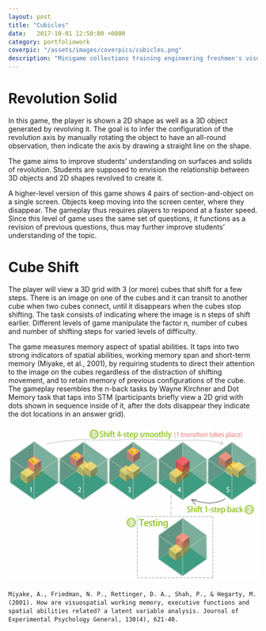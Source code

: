 ```yaml
---
layout: post
title: "Cubicles"
date:   2017-10-01 12:50:00 +0800
category: portfoliowork
coverpic: "/assets/images/coverpics/cubicles.png"
description: "Minigame collections training engineering freshmen's visuospatial skills"
---
```


# Revolution Solid

In this game, the player is shown a 2D shape as well as a 3D object generated by revolving it. The goal is to infer the configuration of the revolution axis by manually rotating the object to have an all-round observation, then indicate the axis by drawing a straight line on the shape.

The game aims to improve students’ understanding on surfaces and solids of revolution. Students are supposed to envision the relationship between 3D objects and 2D shapes revolved to create it. 

A higher-level version of this game shows 4 pairs of section-and-object on a single screen. Objects keep moving into the screen center, where they disappear. The gameplay thus requires players to respond at a faster speed. Since this level of game uses the same set of questions, it functions as a revision of previous questions, thus may further improve students’ understanding of the topic.


# Cube Shift

The player will view a 3D grid with 3 (or more) cubes that shift for a few steps. There is an image on one of the cubes and it can transit to another cube when two cubes connect, until it disappears when the cubes stop shifting. The task consists of indicating where the image is n steps of shift earlier. Different levels of game manipulate the factor n, number of cubes and number of shifting steps for varied levels of difficulty. 

The game measures memory aspect of spatial abilities. It taps into two strong indicators of spatial abilities, working memory span and short-term memory (Miyake, et al., 2001), by requiring students to direct their attention to the image on the cubes regardless of the distraction of shifting movement, and to retain memory of previous configurations of the cube. The gameplay resembles the n-back tasks by Wayne Kirchner and Dot Memory task that taps into STM (participants briefly view a 2D grid with dots shown in sequence inside of it, after the dots disappear they indicate the dot locations in an answer grid).
 
![Aaron Swartz](/assets/images/tutorial.png)

`Miyake, A., Friedman, N. P., Rettinger, D. A., Shah, P., & Hegarty, M. (2001). How are visuospatial working memory, executive functions and spatial abilities related? a latent variable analysis. Journal of Experimental Psychology General, 130(4), 621-40.`